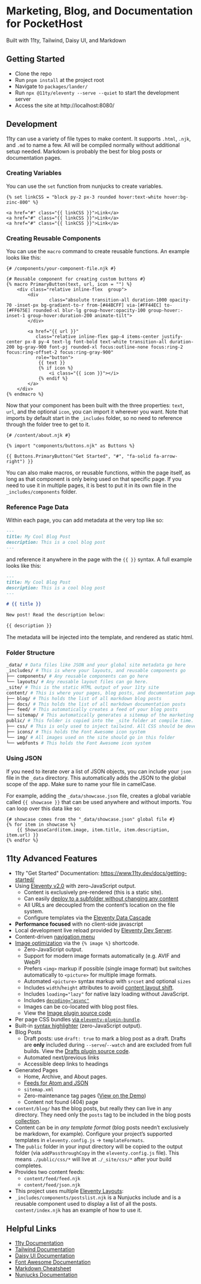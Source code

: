 # Marketing, Blog, and Documentation for PocketHost

Built with 11ty, Tailwind, Daisy UI, and Markdown

## Getting Started

- Clone the repo
- Run `pnpm install` at the project root
- Navigate to `packages/lander/`
- Run `npx @11ty/eleventy --serve --quiet` to start the development server
- Access the site at http://localhost:8080/

## Development

11ty can use a variety of file types to make content. It supports `.html`, `.njk`, and `.md` to name a few. All will be compiled normally without additional setup needed. Markdown is probably the best for blog posts or documentation pages.

### Creating Variables

You can use the `set` function from nunjucks to create variables.

```twig
{% set linkCSS = "block py-2 px-3 rounded hover:text-white hover:bg-zinc-800" %}

<a href="#" class="{{ linkCSS }}">Link</a>
<a href="#" class="{{ linkCSS }}">Link</a>
<a href="#" class="{{ linkCSS }}">Link</a>
```

### Creating Reusable Components

You can use the `macro` command to create reusable functions. An example looks like this:

```twig
{# /components/your-component-file.njk #}

{# Reusable component for creating custom buttons #}
{% macro PrimaryButton(text, url, icon = "") %}
    <div class="relative inline-flex  group">
        <div
                class="absolute transition-all duration-1000 opacity-70 -inset-px bg-gradient-to-r from-[#44BCFF] via-[#FF44EC] to-[#FF675E] rounded-xl blur-lg group-hover:opacity-100 group-hover:-inset-1 group-hover:duration-200 animate-tilt">
        </div>

        <a href="{{ url }}"
           class="relative inline-flex gap-4 items-center justify-center px-8 py-4 text-lg font-bold text-white transition-all duration-200 bg-gray-900 font-pj rounded-xl focus:outline-none focus:ring-2 focus:ring-offset-2 focus:ring-gray-900"
           role="button">
            {{ text }}
            {% if icon %}
                <i class="{{ icon }}"></i>
            {% endif %}
        </a>
    </div>
{% endmacro %}
```

Now that your component has been built with the three properties: `text`, `url`, and the optional `icon`, you can import it wherever you want. Note that imports by default start in the `_includes` folder, so no need to reference through the folder tree to get to it.

```twig
{# /content/about.njk #}

{% import "components/buttons.njk" as Buttons %}

{{ Buttons.PrimaryButton("Get Started", "#", "fa-solid fa-arrow-right") }}
```

You can also make macros, or reusable functions, within the page itself, as long as that component is only being used on that specific page. If you need to use it in multiple pages, it is best to put it in its own file in the `_includes/components` folder.

### Reference Page Data

Within each page, you can add metadata at the very top like so:

```md
---
title: My Cool Blog Post
description: This is a cool blog post
---
```

and reference it anywhere in the page with the `{{ }}` syntax. A full example looks like this:

```md
---
title: My Cool Blog Post
description: This is a cool blog post
---

# {{ title }}

New post! Read the description below:

{{ description }}
```

The metadata will be injected into the template, and rendered as static html.

### Folder Structure

```bash
_data/ # Data files like JSON and your global site metadata go here
_includes/ # This is where your layouts, and reusable components go
├── components/ # Any reusable components can go here
└── layouts/ # Any reusable layout files can go here.
_site/ # This is the static HTML output of your 11ty site
content/ # This is where your pages, blog posts, and documentation pages go
├── blog/ # This holds the list of all markdown blog posts
├── docs/ # This holds the list of all markdown documentation posts
├── feed/ # This automatically creates a feed of your blog posts
└── sitemap/ # This automatically generates a sitemap of the marketing site, including blog and documentation pages
public/ # This folder is copied into the _site folder at compile time. Images and static content go here
├── css/ # This is only used to inject tailwind. All CSS should be developed using Tailwind and DaisyUI's utility classes
├── icons/ # This holds the Font Awesome icon system
└── img/ # All images used on the site should go in this folder
└── webfonts # This holds the Font Awesome icon system
```

### Using JSON

If you need to iterate over a list of JSON objects, you can include your `json` file in the `_data` directory. This automatically adds the JSON to the global scope of the app. Make sure to name your file in camelCase.

For example, adding the `_data/showcase.json` file, creates a global variable called `{{ showcase }}` that can be used anywhere and without imports. You can loop over this data like so:

```twig
{# showcase comes from the "_data/showcase.json" global file #}
{% for item in showcase %}
    {{ ShowcaseCard(item.image, item.title, item.description, item.url) }}
{% endfor %}
```

## 11ty Advanced Features

- 11ty "Get Started" Documentation: https://www.11ty.dev/docs/getting-started/
- Using [Eleventy v2.0](https://www.11ty.dev/blog/eleventy-v2/) with zero-JavaScript output.
  - Content is exclusively pre-rendered (this is a static site).
  - Can easily [deploy to a subfolder without changing any content](https://www.11ty.dev/docs/plugins/html-base/)
  - All URLs are decoupled from the content’s location on the file system.
  - Configure templates via the [Eleventy Data Cascade](https://www.11ty.dev/docs/data-cascade/)
- **Performance focused** with no client-side javascript
- Local development live reload provided by [Eleventy Dev Server](https://www.11ty.dev/docs/dev-server/).
- Content-driven [navigation menu](https://www.11ty.dev/docs/plugins/navigation/)
- [Image optimization](https://www.11ty.dev/docs/plugins/image/) via the `{% image %}` shortcode.
  - Zero-JavaScript output.
  - Support for modern image formats automatically (e.g. AVIF and WebP)
  - Prefers `<img>` markup if possible (single image format) but switches automatically to `<picture>` for multiple image formats.
  - Automated `<picture>` syntax markup with `srcset` and optional `sizes`
  - Includes `width`/`height` attributes to avoid [content layout shift](https://web.dev/cls/).
  - Includes `loading="lazy"` for native lazy loading without JavaScript.
  - Includes [`decoding="async"`](https://developer.mozilla.org/en-US/docs/Web/API/HTMLImageElement/decoding)
  - Images can be co-located with blog post files.
  - View the [Image plugin source code](https://github.com/11ty/eleventy-base-blog/blob/main/eleventy.config.images.js)
- Per page CSS bundles [via `eleventy-plugin-bundle`](https://github.com/11ty/eleventy-plugin-bundle).
- Built-in [syntax highlighter](https://www.11ty.dev/docs/plugins/syntaxhighlight/) (zero-JavaScript output).
- Blog Posts
  - Draft posts: use `draft: true` to mark a blog post as a draft. Drafts are **only** included during `--serve`/`--watch` and are excluded from full builds. View the [Drafts plugin source code](https://github.com/11ty/eleventy-base-blog/blob/main/eleventy.config.drafts.js).
  - Automated next/previous links
  - Accessible deep links to headings
- Generated Pages
  - Home, Archive, and About pages.
  - [Feeds for Atom and JSON](https://www.11ty.dev/docs/plugins/rss/)
  - `sitemap.xml`
  - Zero-maintenance tag pages ([View on the Demo](https://eleventy-base-blog.netlify.app/tags/))
  - Content not found (404) page
- `content/blog/` has the blog posts, but really they can live in any directory. They need only the `posts` tag to be included in the blog posts [collection](https://www.11ty.dev/docs/collections/).
- Content can be in _any template format_ (blog posts needn’t exclusively be markdown, for example). Configure your project’s supported templates in `eleventy.config.js` -> `templateFormats`.
- The `public` folder in your input directory will be copied to the output folder (via `addPassthroughCopy` in the `eleventy.config.js` file). This means `./public/css/*` will live at `./_site/css/*` after your build completes.
- Provides two content feeds:
  - `content/feed/feed.njk`
  - `content/feed/json.njk`
- This project uses multiple [Eleventy Layouts](https://www.11ty.dev/docs/layouts/):
- `_includes/components/postslist.njk` is a Nunjucks include and is a reusable component used to display a list of all the posts. `content/index.njk` has an example of how to use it.

## Helpful Links

- [11ty Documentation](https://www.11ty.dev/docs/)
- [Tailwind Documentation](https://tailwindcss.com/docs)
- [Daisy UI Documentation](https://daisyui.com/)
- [Font Awesome Documentation](https://fontawesome.com/v5.15/how-to-use/on-the-web/referencing-icons/basic-use)
- [Markdown Cheatsheet](https://www.markdownguide.org/cheat-sheet/)
- [Nunjucks Documentation](https://mozilla.github.io/nunjucks/templating.html)
